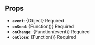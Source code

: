 <div data-ff_module-task-event-editor=""></div>

## Props

- **`event`**: {Object} Required
- **`onSend`**: {Function()} Required
- **`onChange`**: {Function(event)} Required
- **`onClose`**: {Function()} Required
